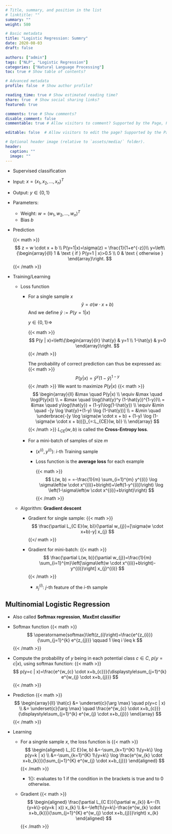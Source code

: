 ```yaml
---
# Title, summary, and position in the list
# linktitle: ""
summary: ""
weight: 580

# Basic metadata
title: "Logistic Regression: Summry"
date: 2020-08-03
draft: false
 
authors: ["admin"]
tags: ["NLP", "Logistic Regression"]
categories: ["Natural Language Processing"]
toc: true # Show table of contents?

# Advanced metadata
profile: false  # Show author profile?

reading_time: true # Show estimated reading time?
share: true  # Show social sharing links?
featured: true

comments: true # Show comments?
disable_comment: false
commentable: true # Allow visitors to comment? Supported by the Page, Post, and Docs content types.

editable: false  # Allow visitors to edit the page? Supported by the Page, Post, and Docs content types.

# Optional header image (relative to `assets/media/` folder).
header:
  caption: ""
  image: ""
---
```


- Supervised classification

- Input: $x = (x_1, x_2, \dots, x_n)^T$

- Output: $y \in \{0, 1\}$

- Parameters:

  - Weight: $w = (w_1, w_2, \dots, w_n)^T$
  - Bias $b$

- Prediction
  
  {{< math >}}
  $$
  z = w \cdot x + b \\
  P(y=1|x)=\sigma(z) = \frac{1}{1+e^{-z}}\\
  y=\left\{\begin{array}{ll}
  1 & \text { if } P(y=1 | x)>0.5 \\
  0 & \text { otherwise }
  \end{array}\right.
  $$
  {{< /math >}}
  
- Training/Learning

  - Loss function

    - For a single sample $x$
      $$
      \hat{y} = \sigma(w \cdot x + b)
      $$
      And we define $\hat{y}:=P(y=1|x)$

      $y \in \{0, 1\} \Rightarrow$
      
      {{< math >}}
      $$
      P(y | x)=\left\{\begin{array}{lr}
      \hat{y} & y=1 \\
      1-\hat{y}  & y=0
      \end{array}\right.
      $$
      {{< /math >}}
      
      The probability of correct prediction can thus be expressed as:
      {{< math >}}
      $$
      P(y|x)=\hat{y}^y (1-\hat{y})^{1-y}
      $$
      {{< /math >}}
      We want to maximize $P(y|x)$
      {{< math >}}
      $$
      \begin{array}{ll}
      &\max \quad P(y|x) \\
      \equiv &\max \quad \log(P(y|x)) \\
      = &\max \quad \log(\hat{y}^y (1-\hat{y})^{1-y})\\
      = &\max \quad y\log(\hat{y}) + (1-y)\log(1-\hat{y}) \\
      \equiv &\min \quad -[y \log \hat{y}+(1-y) \log (1-\hat{y})] \\
      = &\min \quad \underbrace{-[y \log \sigma(w \cdot x + b) + (1-y) \log (1-\sigma(w \cdot x + b))]}_{=:L_{CE}(w, b)} \\
      \end{array}
      $$
      {{< /math >}}
      $L_{CE}(w, b)$ is called the **Cross-Entropy loss**.

    - For a mini-batch of samples of size $m$

      - $(x^{(i)}, y^{(i)})$: $i$-th Training sample

      - Loss function is the **average loss** for each example
        
        {{< math >}}
        $$
        L(w, b) = =-\frac{1}{m} \sum_{i=1}^{m} y^{(i)} \log \sigma\left(w \cdot x^{(i)}+b\right)+\left(1-y^{(i)}\right) \log \left(1-\sigma\left(w \cdot x^{(i)}+b\right)\right)
        $$
        {{< /math >}}
  
  - Algorithm: **Gradient descent**

    - Gradient for single sample:
      {{< math >}}
      $$
      \frac{\partial L_{C E}(w, b)}{\partial w_{j}}=[\sigma(w \cdot x+b)-y] x_{j}
      $$
      {{</ math >}}

    - Gradient for mini-batch:
      {{< math >}}
      $$
      \frac{\partial L(w, b)}{\partial w_{j}}=\frac{1}{m} \sum_{i=1}^{m}\left[\sigma\left(w \cdot x^{(i)}+b\right)-y^{(i)}\right] x_{j}^{(i)}
      $$
  	  {{< /math >}}
      - $x_j^{(i)}$: $j$-th feature of the $i$-th sample



## Multinomial Logistic Regression

- Also called **Softmax regression**, **MaxEnt classifier**

- Softmax function
  {{< math >}}
  $$
  \operatorname{softmax}\left(z_{i}\right)=\frac{e^{z_{i}}}{\sum_{j=1}^{k} e^{z_{j}}} \qquad 1 \leq i \leq k
  $$
  {{< /math >}}
- Compute the probability of $y$ being in each potential class $c \in C$, $p(y=c|x)$, using softmax function:
  {{< math >}}
  $$
  p(y=c | x)=\frac{e^{w_{c} \cdot x+b_{c}}}{\displaystyle\sum_{j=1}^{k} e^{w_{j} \cdot x+b_{j}}}
  $$
  {{< /math >}}
- Prediction
  {{< math >}}
  $$
  \begin{array}{ll}
  \hat{c} &= \underset{c}{\arg \max} \quad p(y=c | x) \\
  &= \underset{c}{\arg \max} \quad \frac{e^{w_{c} \cdot x+b_{c}}}{\displaystyle\sum_{j=1}^{k} e^{w_{j} \cdot x+b_{j}}}
  \end{array}
  $$
  {{< /math >}}
- Learning

  - For a singnle sample $x$, the loss function is
    {{< math >}}
    $$
    \begin{aligned}
    L_{C E}(w, b) &=-\sum_{k=1}^{K} 1\{y=k\} \log p(y=k | x) \\
    &=-\sum_{k=1}^{K} 1\{y=k\} \log \frac{e^{w_{k} \cdot x+b_{k}}}{\sum_{j=1}^{K} e^{w_{j} \cdot x+b_{j}}}
    \end{aligned}
    $$
    {{< /math >}}

    - $1\{\}$: evaluates to $1$ if the condition in the brackets is true and to $0$ otherwise.

  - Gradient
    {{< math >}}
    $$
    \begin{aligned}
    \frac{\partial L_{C E}}{\partial w_{k}} &=-(1\{y=k\}-p(y=k | x)) x_{k} \\
    &=-\left(1\{y=k\}-\frac{e^{w_{k} \cdot x+b_{k}}}{\sum_{j=1}^{K} e^{w_{j} \cdot x+b_{j}}}\right) x_{k}
    \end{aligned}
    $$
    {{< /math >}}


